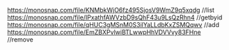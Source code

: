 https://monosnap.com/file/KNMbkWjO6fz495SjosV9WmZ9q5xqdg //list
https://monosnap.com/file/IPxathfAWVzbD9sQhF43u9LsQzRhn4 //getbyid
https://monosnap.com/file/qHUC3gMSnM0S3ilYaLLdbKxZSMQqwv //add
https://monosnap.com/file/EmZBXPvlwiBTLwwpHhVDVVvy83FHne //remove
